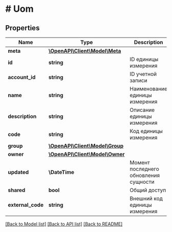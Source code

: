 # # Uom

## Properties

Name | Type | Description | Notes
------------ | ------------- | ------------- | -------------
**meta** | [**\OpenAPI\Client\Model\Meta**](Meta.md) |  | [optional]
**id** | **string** | ID единицы измерения | [optional] [readonly]
**account_id** | **string** | ID учетной записи | [optional] [readonly]
**name** | **string** | Наименование единицы измерения | [optional]
**description** | **string** | Описание единицы измерения | [optional]
**code** | **string** | Код единицы измерения | [optional]
**group** | [**\OpenAPI\Client\Model\Group**](Group.md) |  | [optional]
**owner** | [**\OpenAPI\Client\Model\Owner**](Owner.md) |  | [optional]
**updated** | **\DateTime** | Момент последнего обновления сущности | [optional] [readonly]
**shared** | **bool** | Общий доступ | [optional]
**external_code** | **string** | Внешний код единицы измерения | [optional]

[[Back to Model list]](../../README.md#models) [[Back to API list]](../../README.md#endpoints) [[Back to README]](../../README.md)
